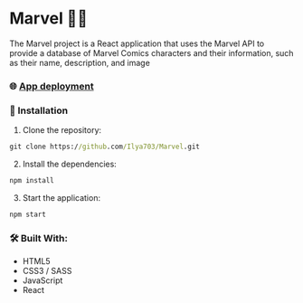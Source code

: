 # Marvel 🦸‍♂️

The Marvel project is a React application that uses the Marvel API to provide a database of Marvel Comics characters and their information, such as their name, description, and image

### 🌐 [App deployment](https://ilya703.github.io/Marvel/)

### 🚀 Installation

1. Clone the repository:

```cmd
git clone https://github.com/Ilya703/Marvel.git
```

2. Install the dependencies:

```cmd
npm install
```

3. Start the application:

```cmd
npm start
```

### 🛠️ Built With:

* HTML5
* CSS3 / SASS
* JavaScript
* React

